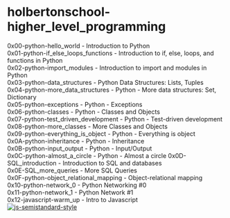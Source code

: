 # holbertonschool-higher_level_programming

0x00-python-hello_world - Introduction to Python  
0x01-python-if_else_loops_functions - Introduction to if, else, loops, and functions in Python  
0x02-python-import_modules - 
Introduction to import and modules in Python  
0x03-python-data_structures - 
Python Data Structures: Lists, Tuples  
0x04-python-more_data_structures - 
Python - More data structures: Set, Dictionary  
0x05-python-exceptions - 
Python - Exceptions  
0x06-python-classes - 
Python - Classes and Objects  
0x07-python-test_driven_development - 
Python - Test-driven development  
0x08-python-more_classes - 
More Classes and Objects  
0x09-python-everything_is_object - Python - Everything is object  
0x0A-python-inheritance - Python - Inheritance  
0x0B-python-input_output - Python - Input/Output  
0x0C-python-almost_a_circle - Python - Almost a circle 
0x0D-SQL_introduction - Introduction to SQL and databases  
0x0E-SQL_more_queries - More SQL Queries  
0x0F-python-object_relational_mapping - Object-relational mapping  
0x10-python-network_0 - Python Networking #0  
0x11-python-network_1 - Python Network #1  
0x12-javascript-warm_up - Intro to Javascript  
[![js-semistandard-style](https://img.shields.io/badge/code%20style-semistandard-brightgreen.svg?style=flat-square)](https://github.com/Flet/semistandard)
